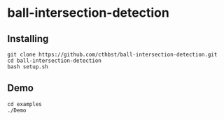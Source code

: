 # ball-intersection-detection

## Installing
```
git clone https://github.com/cthbst/ball-intersection-detection.git
cd ball-intersection-detection
bash setup.sh
```

## Demo
```
cd examples
./Demo
```
